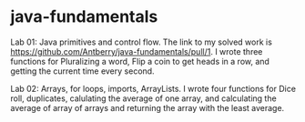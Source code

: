 # java-fundamentals

Lab 01: Java primitives and control flow.
  The link to my solved work is https://github.com/Antberry/java-fundamentals/pull/1. I wrote three functions for Pluralizing a word, Flip a coin to get heads in a row, and getting the current time every second.

Lab 02: Arrays, for loops, imports, ArrayLists.
  I wrote four functions for Dice roll, duplicates, calulating the average of one array, and calculating the average of array of arrays and returning the array with the least average.
